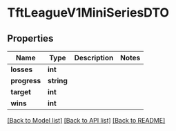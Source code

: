 # TftLeagueV1MiniSeriesDTO

## Properties
Name | Type | Description | Notes
------------ | ------------- | ------------- | -------------
**losses** | **int** |  | 
**progress** | **string** |  | 
**target** | **int** |  | 
**wins** | **int** |  | 

[[Back to Model list]](../README.md#documentation-for-models) [[Back to API list]](../README.md#documentation-for-api-endpoints) [[Back to README]](../README.md)


